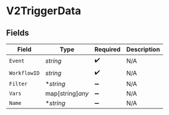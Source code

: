 # V2TriggerData


## Fields

| Field              | Type               | Required           | Description        |
| ------------------ | ------------------ | ------------------ | ------------------ |
| `Event`            | *string*           | :heavy_check_mark: | N/A                |
| `WorkflowID`       | *string*           | :heavy_check_mark: | N/A                |
| `Filter`           | **string*          | :heavy_minus_sign: | N/A                |
| `Vars`             | map[string]*any*   | :heavy_minus_sign: | N/A                |
| `Name`             | **string*          | :heavy_minus_sign: | N/A                |